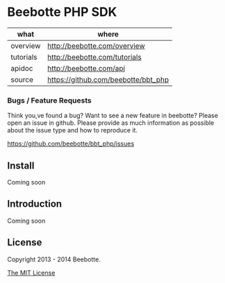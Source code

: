 Beebotte PHP SDK
================

| what          | where                                  |
|---------------|----------------------------------------|
| overview      | http://beebotte.com/overview           |
| tutorials     | http://beebotte.com/tutorials          |
| apidoc        | http://beebotte.com/api                |
| source        | https://github.com/beebotte/bbt_php    |

### Bugs / Feature Requests

Think you,ve found a bug? Want to see a new feature in beebotte? Please open an
issue in github. Please provide as much information as possible about the issue type and how to reproduce it.

  https://github.com/beebotte/bbt_php/issues

## Install

  Coming soon
  
## Introduction
  
  Coming soon
  
## License
Copyright 2013 - 2014 Beebotte.

[The MIT License](http://opensource.org/licenses/MIT)